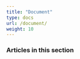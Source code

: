 ```yaml
---
title: "Document"
type: docs
url: /document/
weight: 10
---
```


### **Articles in this section**

